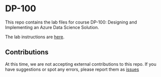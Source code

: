 # DP-100

This repo contains the lab files for course DP-100: Designing and Implementing an Azure Data Science Solution.

The lab instructions are [here](labdocs/README.md).

## Contributions

At this time, we are not accepting external contributions to this repo. If you have suggestions or spot any errors, please report them as [issues](./issues)
